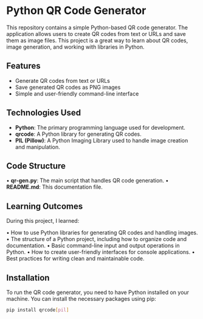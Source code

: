 

# Python QR Code Generator

This repository contains a simple Python-based QR code generator. The application allows users to create QR codes from text or URLs and save them as image files. This project is a great way to learn about QR codes, image generation, and working with libraries in Python.

## Features

- Generate QR codes from text or URLs
- Save generated QR codes as PNG images
- Simple and user-friendly command-line interface

## Technologies Used

- **Python**: The primary programming language used for development.
- **qrcode**: A Python library for generating QR codes.
- **PIL (Pillow)**: A Python Imaging Library used to handle image creation and manipulation.

## Code Structure

• **qr-gen.py**: The main script that handles QR code generation.
• **README.md**: This documentation file.

## Learning Outcomes

During this project, I learned:

• How to use Python libraries for generating QR codes and handling images.
• The structure of a Python project, including how to organize code and documentation.
• Basic command-line input and output operations in Python.
• How to create user-friendly interfaces for console applications.
• Best practices for writing clean and maintainable code.

## Installation

To run the QR code generator, you need to have Python installed on your machine. You can install the necessary packages using pip:

```bash
pip install qrcode[pil]
